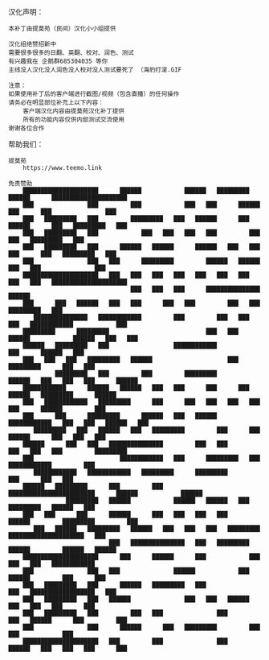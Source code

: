 汉化声明：
    
    本补丁由提莫苑（民间）汉化小小组提供
     
    汉化组绝赞招新中
    需要很多很多的日翻、英翻、校对、润色、测试
    有兴趣我在 企鹅群685304035 等你 
    主线没人汉化没人润色没人校对没人测试要死了 （海豹打滚.GIF
     
    注意：
    如果使用补丁后的客户端进行截图/视频（包含直播）的任何操作
    请务必在明显部位补充上以下内容：
        客户端汉化内容由提莫苑汉化补丁提供
        所有的功能内容仅供内部测试交流使用
    谢谢各位合作


帮助我们：

    提莫苑
        https://www.teemo.link
        
    免责赞助
        █████████████████████      ██████            ██████   █████████   ██████      █████████████████████
        ███               ███         ███            ███   ███      ██████   ███      ███               ███
        ███   █████████   ███         █████████   ███   ██████      ███   ██████      ███   █████████   ███
        ███   █████████   ███            ███   ███   ███   ███         ███            ███   █████████   ███
        ███   █████████   ███      ██████   ██████      ██████   ███   ███   ███      ███   █████████   ███
        ███               ███   ███      █████████         ██████   ██████      ███   ███               ███
        █████████████████████   ███   ███   ███   ███   ███   ███   ███   ███   ███   █████████████████████
                                      ███   ███   ███      ███████████████   ██████                        
        ███      ███   ██████   ███   ███      ███   ███         ███   ███   █████████   ███               
           ███████████████   ████████████         ███         ███   ███   ███   ████████████            ███
        █████████      █████████                           ███   ███   ██████            ██████   ███   ███
        ██████   █████████   ███                  ████████████                     ███      ██████   ███   
        ███   ███   ███   █████████   ██████                     ███            █████████      ███   ███   
                 █████████   ███         ███         █████████         ██████   ███   ███   ███      ██████
        ████████████      ██████   ██████   ███   ███      ███      ███   ██████   █████████      ██████   
        ███   ████████████   █████████      ███      ███   ███   ███   ███   ███      ██████         ███   
        ███      ███      █████████      ██████   ███   ██████   ████████████   ███   ███   ██████   ███   
           █████████   ███   ██████   ███   █████████         ███      ███   ██████      ███   ███   ███   
        ██████      ███   ███   ███████████████         ███   ███         ███   ███   ███         █████████
        ███                        ████████████   ███      █████████   ███      ████████████         ███   
           ████████████   ████████████   █████████      █████████         ███      ███   ███               
        ██████   █████████      ███         ███      ████████████████████████      ██████            ██████
                    █████████   ██████            ██████   ██████   ███            █████████   ██████   ███
        ███   ███      ███      ██████      ███   ███   ███   ███      ██████         █████████         ███
           ███   ██████   █████████   ██████   ███   ███   ███   █████████   █████████████████████   ███   
                                ███   ███████████████   ███   █████████      ██████         ██████   ██████
        █████████████████████      ███      ██████      ███            ███      ███   ███   ████████████   
        ███               ███   ███               ██████            ███      ██████         ███      ███   
        ███   █████████   ███      ██████   █████████   ███               ███   ██████████████████   ███   
        ███   █████████   ███   ██████               ███   ███   ██████         ███   ███   ███      ███   
        ███   █████████   ███         ███   ███               ███         ███   ██████      ███         ███
        ███               ███      ██████      ███   █████████         ███      ███            ███         
        █████████████████████   ███         ███               ███      ██████   ███   ███   ███      ███   
